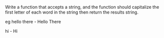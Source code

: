 Write a function that accepts a string, and the function should capitalize the first letter of each word in the string then return the results string.

eg hello there -  Hello There

hi - Hi
